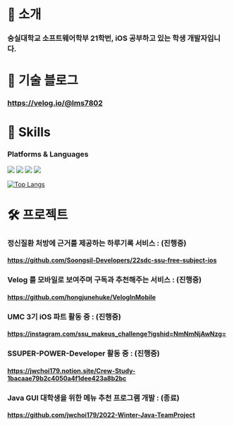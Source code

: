 # 🦦 소개
### 숭실대학교 소프트웨어학부 21학번, iOS 공부하고 있는 학생 개발자입니다.

# 🔩 기술 블로그
### https://velog.io/@lms7802

# 🌱 Skills
### Platforms & Languages
<div align=left>
  <img src="https://img.shields.io/badge/Swift-F05138?style=for-the-badge&logo=Swift&logoColor=white">
  <img src="https://img.shields.io/badge/github-181717?style=for-the-badge&logo=github&logoColor=white">
  <img src="https://img.shields.io/badge/git-F05032?style=for-the-badge&logo=git&logoColor=white">
  <img src="https://img.shields.io/badge/firebase-FFCA28?style=for-the-badge&logo=firebase&logoColor=white">
  <br>
</div>

[![Top Langs](https://github-readme-stats.vercel.app/api/top-langs/?username=hongjunehuke)](https://github.com/anuraghazra/github-readme-stats)

# 🛠 프로젝트
### 정신질환 처방에 근거를 제공하는 하루기록 서비스 : (진행중)
#### https://github.com/Soongsil-Developers/22sdc-ssu-free-subject-ios


### Velog 를 모바일로 보여주며 구독과 추천해주는 서비스 : (진행중)
#### https://github.com/hongjunehuke/VelogInMobile

### UMC 3기 iOS 파트 활동 중 : (진행중)
#### https://instagram.com/ssu_makeus_challenge?igshid=NmNmNjAwNzg=

### SSUPER-POWER-Developer 활동 중 : (진행중)
#### https://jwchoi179.notion.site/Crew-Study-1bacaae79b2c4050a4f1dee423a8b2bc

### Java GUI 대학생을 위한 메뉴 추천 프로그램 개발 : (종료)
#### https://github.com/jwchoi179/2022-Winter-Java-TeamProject
